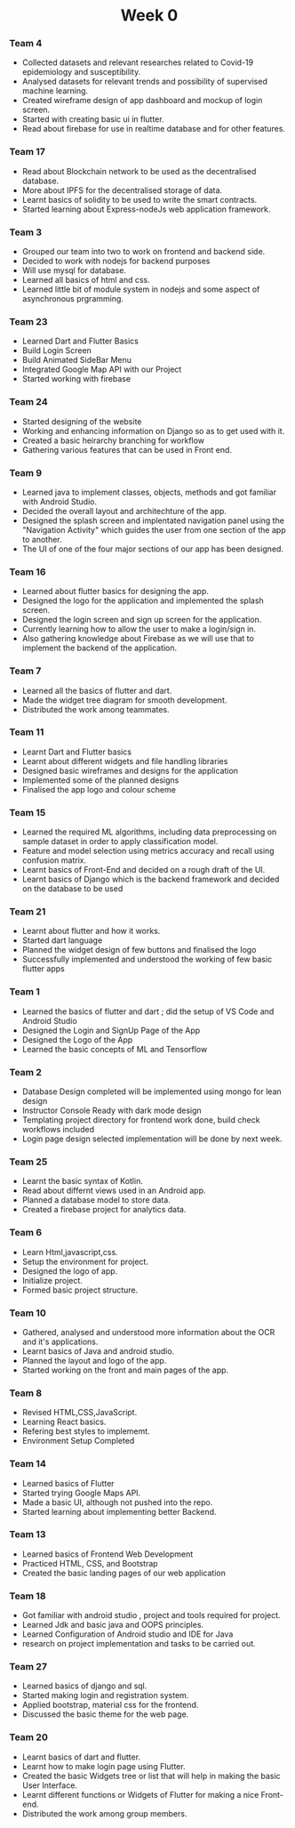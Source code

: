 <h1 align="center"> Week 0 </h1>

### Team 4

- Collected datasets and relevant researches related to Covid-19 epidemiology and susceptibility.
- Analysed datasets for relevant trends and possibility of supervised machine learning.
- Created wireframe design of app dashboard and mockup of login screen.
- Started with creating basic ui in flutter.
- Read about firebase for use in realtime database and for other features.

### Team 17

- Read about Blockchain network to be used as the decentralised database.
- More about IPFS for the decentralised storage of data.
- Learnt basics of solidity to be used to write the smart contracts.
- Started learning about Express-nodeJs web application framework.


### Team 3

- Grouped our team into two to work on frontend and backend side.
- Decided to work with nodejs for backend purposes
- Will use mysql for database.
- Learned all basics of html and css.
- Learned little bit of module system in nodejs and some aspect of asynchronous prgramming.

### Team 23
- Learned Dart and Flutter Basics
- Build Login Screen
- Build Animated SideBar Menu
- Integrated Google Map API with our Project
- Started working with firebase

### Team 24

- Started designing of the website
- Working and enhancing information on Django so as to get used with it.
- Created a basic heirarchy branching for workflow
- Gathering various features that can be used in Front end.

### Team 9

- Learned java to implement classes, objects, methods and got familiar with Android Studio.
- Decided the overall layout and architechture of the app.
- Designed the splash screen and implentated navigation panel using the "Navigation Activity" which
  guides the user from one section of the app to another.
- The UI of one of the four major sections of our app has been designed.

### Team 16

- Learned about flutter basics for designing the app.
- Designed the logo for the application and implemented the splash screen.
- Designed the login screen and sign up screen for the application.
- Currently learning how to allow the user to make a login/sign in.
- Also gathering knowledge about Firebase as we will use that to implement the backend of the application.

### Team 7

- Learned all the basics of flutter and dart.
- Made the widget tree diagram for smooth development.
- Distributed the work among teammates.

### Team 11

- Learnt Dart and Flutter basics
- Learnt about different widgets and file handling libraries
- Designed basic wireframes and designs for the application
- Implemented some of the planned designs
- Finalised the app logo and colour scheme

### Team 15

- Learned the required ML algorithms, including data preprocessing on sample dataset in order to apply classification model.
- Feature and model selection using metrics accuracy and recall using confusion matrix.
- Learnt basics of Front-End and decided on a rough draft of the UI.
- Learnt basics of Django which is the backend framework and decided on the database to be used

### Team 21
- Learnt about flutter and how it works.
- Started dart language 
- Planned the widget design of few buttons and finalised the logo
- Successfully implemented and understood the working of few basic flutter  apps  

### Team 1
- Learned the basics of flutter and dart ; did the setup of VS Code and Android Studio
- Designed the Login and SignUp Page of the App
- Designed the Logo of the App
- Learned the basic concepts of ML and Tensorflow

### Team 2

- Database Design completed will be implemented using mongo for lean design
- Instructor Console Ready with dark mode design
- Templating project directory for frontend work done, build check workflows included
- Login page design selected implementation will be done by next week.

### Team 25

- Learnt the basic syntax of Kotlin.
- Read about differnt views used in an Android app.
- Planned a database model to store data.
- Created a firebase project for analytics data.


### Team 6
- Learn Html,javascript,css.
- Setup the environment for project.
- Designed the logo of app.
- Initialize project.
- Formed basic project structure.


### Team 10
- Gathered, analysed and understood more information about the OCR and it's applications.
- Learnt basics of Java and android studio.
- Planned the layout and logo of the app.
- Started working on the front and main pages of the app.

### Team 8

- Revised HTML,CSS,JavaScript.
- Learning React basics.
- Refering best styles to implememt.
- Environment Setup Completed

### Team 14

- Learned basics of Flutter
- Started trying Google Maps API.
- Made a basic UI, although not pushed into the repo.
- Started learning about implementing better Backend.

### Team 13

- Learned basics of Frontend Web Development
- Practiced HTML, CSS, and Bootstrap
- Created the basic landing pages of our web application

### Team 18
- Got familiar with android studio , project and tools required for project.
- Learned Jdk and basic java and OOPS principles.
- Learned Configuration of Android studio and IDE for Java
- research on project implementation and tasks to be carried out.

### Team 27
- Learned basics of django and sql.
- Started making login and registration system.
- Applied bootstrap, material css for the frontend.
- Discussed the basic theme for the web page.

### Team 20
- Learnt basics of dart and flutter.
- Learnt how to make login page using Flutter.
- Created the basic Widgets tree or list that will help in making the basic User Interface.
- Learnt different functions or Widgets of Flutter for making a nice Front-end.
- Distributed the work among group members.


